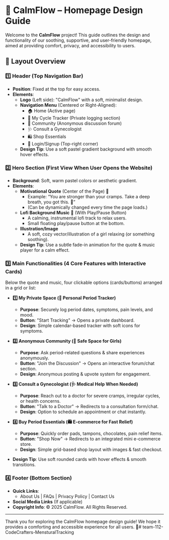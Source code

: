 # 🌸 CalmFlow – Homepage Design Guide

Welcome to the **CalmFlow** project! This guide outlines the design and functionality of our soothing, supportive, and user-friendly homepage, aimed at providing comfort, privacy, and accessibility to users.

## 📌 Layout Overview

### 1️⃣ Header (Top Navigation Bar)
- **Position**: Fixed at the top for easy access.
- **Elements**:
  - **Logo** (Left side): "CalmFlow" with a soft, minimalist design.
  - **Navigation Menu** (Centered or Right-Aligned):
    - 🏠 Home (Active page)
    - 📅 My Cycle Tracker (Private logging section)
    - 💬 Community (Anonymous discussion forum)
    - 🩺 Consult a Gynecologist
    - 🛍 Shop Essentials
    - 🔐 Login/Signup (Top-right corner)
  - **Design Tip**: Use a soft pastel gradient background with smooth hover effects.

### 2️⃣ Hero Section (First View When User Opens the Website)
- **Background**: Soft, warm pastel colors or aesthetic gradient.
- **Elements**:
  - **Motivational Quote** (Center of the Page) 🌸
    - Example: “You are stronger than your cramps. Take a deep breath, you got this. 💖”
    - (Can be dynamically changed every time the page loads.)
  - **Lofi Background Music** 🎵 (With Play/Pause Button)
    - A calming, instrumental lofi track to relax users.
    - Small floating play/pause button at the bottom.
  - **Illustration/Image**
    - A soft, cozy vector/illustration of a girl relaxing (or something soothing).
  - **Design Tip**: Use a subtle fade-in animation for the quote & music player for a calm effect.

### 3️⃣ Main Functionalities (4 Core Features with Interactive Cards)
Below the quote and music, four clickable options (cards/buttons) arranged in a grid or list:

- **1️⃣ My Private Space (📅 Personal Period Tracker)**
  - **Purpose**: Securely log period dates, symptoms, pain levels, and mood.
  - **Button**: "Start Tracking" → Opens a private dashboard.
  - **Design**: Simple calendar-based tracker with soft icons for symptoms.

- **2️⃣ Anonymous Community (💬 Safe Space for Girls)**
  - **Purpose**: Ask period-related questions & share experiences anonymously.
  - **Button**: "Join the Discussion" → Opens an interactive forum/chat section.
  - **Design**: Anonymous posting & upvote system for engagement.

- **3️⃣ Consult a Gynecologist (🩺 Medical Help When Needed)**
  - **Purpose**: Reach out to a doctor for severe cramps, irregular cycles, or health concerns.
  - **Button**: "Talk to a Doctor" → Redirects to a consultation form/chat.
  - **Design**: Option to schedule an appointment or chat instantly.

- **4️⃣ Buy Period Essentials (🛍 E-commerce for Fast Relief)**
  - **Purpose**: Quickly order pads, tampons, chocolates, pain relief items.
  - **Button**: "Shop Now" → Redirects to an integrated mini e-commerce store.
  - **Design**: Simple grid-based shop layout with images & fast checkout.

- **Design Tip**: Use soft rounded cards with hover effects & smooth transitions.

### 4️⃣ Footer (Bottom Section)
- **Quick Links**:
  - About Us | FAQs | Privacy Policy | Contact Us
- **Social Media Links** (If applicable)
- **Copyright Info**: © 2025 CalmFlow. All Rights Reserved.

---

Thank you for exploring the CalmFlow homepage design guide! We hope it provides a comforting and accessible experience for all users. 🌸# team-112-CodeCrafters-MensturalTracking
